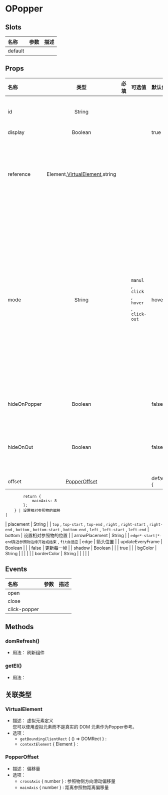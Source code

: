 # OPopper



## Slots

| 名称    | 参数 | 描述 |
| :------ | :--- | :--- |
| default |      |      |

## Props

| 名称             |                       类型                       | 必填 | 可选值                                                                                                                                                  | 默认值                            | 描述                                                                                                                                                                                              |
| :--------------- | :----------------------------------------------: | :--: | :------------------------------------------------------------------------------------------------------------------------------------------------------ | :-------------------------------- | :------------------------------------------------------------------------------------------------------------------------------------------------------------------------------------------------ |
| id               |                      String                      |      |                                                                                                                                                         |                                   | 组件id，若不设置会自动生成                                                                                                                                                                        |
| display          |                      Boolean                     |      |                                                                                                                                                         | true                              | 显示隐藏                                                                                                                                                                                          |
| reference        | Element,[VirtualElement](#virtualelement),string |      |                                                                                                                                                         |                                   | 参照物<br/>reference 可为DOM元素、虚拟DOM元素、vue refDOM对象、css选择器                                                                                                                          |
| mode             |                      String                      |      | `manul` , `click` , `hover` , `click-out`                                                                                                               | hover                             | 显示隐藏模式<br/>`manul` 根据 `display` 进行显示隐藏<br/>`click` 点击参照物显示，点击其他非参照物区域隐藏<br/>`hover` 鼠标进入参照物隐藏，移出隐藏<br/>`click-out` 点击参照物显示，移出参照物隐藏 |
| hideOnPopper     |                      Boolean                     |      |                                                                                                                                                         | false                             | 鼠标在popper上时是否允许隐藏                                                                                                                                                                      |
| hideOnOut        |                      Boolean                     |      |                                                                                                                                                         | false                             | 当参照物在裁剪区域内显示，参照物移动出裁剪区域则隐藏                                                                                                                                              |
| offset           |           [PopperOffset](#popperoffset)          |      |                                                                                                                                                         | default() {
			return {
				mainAxis: 8
			};
		} | 设置相对参照物的偏移                                                                                                                                                                              |
| placement        |                      String                      |      | `top` , `top-start` , `top-end` , `right` , `right-start` , `right-end` , `bottom` , `bottom-start` , `bottom-end` , `left` , `left-start` , `left-end` | bottom                            | 设置相对参照物的位置                                                                                                                                                                              |
| arrowPlacement   |                      String                      |      | `edge*-start|*-end靠近参照物边缘开始或结束` , `fit自适应`                                                                                               | edge                              | 箭头位置                                                                                                                                                                                          |
| updateEveryFrame |                      Boolean                     |      |                                                                                                                                                         | false                             | 更新每一帧                                                                                                                                                                                        |
| shadow           |                      Boolean                     |      |                                                                                                                                                         | true                              |                                                                                                                                                                                                   |
| bgColor          |                      String                      |      |                                                                                                                                                         |                                   |                                                                                                                                                                                                   |
| borderColor      |                      String                      |      |                                                                                                                                                         |                                   |                                                                                                                                                                                                   |

## Events

| 名称         | 参数 | 描述 |
| :----------- | :--- | :--- |
| open         |      |      |
| close        |      |      |
| click-popper |      |      |

## Methods

### domRefresh()
- 用法： 刷新组件



### getEl()
- 用法： 

## 关联类型



### VirtualElement

- 描述： 虚拟元素定义<br/>您可以使用虚拟元素而不是真实的 DOM 元素作为Popper参考。
- 选项：
	 - `getBoundingClientRect` { () => DOMRect } : 
	 - `contextElement` { Element } : 

### PopperOffset

- 描述： 偏移量
- 选项：
	 - `crossAxis` { number } : 参照物侧方向滑动偏移量
	 - `mainAxis` { number } : 距离参照物距离偏移量